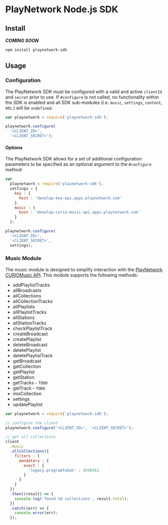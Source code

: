 # PlayNetwork Node.js SDK

## Install

**_COMING SOON_**

```bash
npm install playnetwork-sdk
```

## Usage

### Configuration

The PlayNetwork SDK must be configured with a valid and active `clientId` and `secret` prior to use. If `#configure` is not called, no functionality within the SDK is enabled and all SDK sub-modules (i.e. `music`, `settings`, `content`, etc.) will be `undefined`.

```javascript
var playnetwork = require('playnetwork-sdk');

playnetwork.configure(
  '<CLIENT_ID>',
  '<CLIENT_SECRET>');
```

#### Options

The PlayNetwork SDK allows for a set of additional configuration parameters to be specified as an optional argument to the `#configure` method:

```javascript
var
  playnetwork = require('playnetwork-sdk'),
  settings = {
    key : {
      host : 'develop-key-api.apps.playnetwork.com'
    },
    music : {
      host : 'develop-curio-music-api.apps.playnetwork.com'
    }
  };

playnetwork.configure(
  '<CLIENT_ID>',
  '<CLIENT_SECRET>',
  settings);
```

### Music Module

The music module is designed to simplify interaction with the [PlayNetwork CURIOMusic API](https://curio-music-api.apps.playnetwork.com/v2/docs). This module supports the following methods:

* addPlaylistTracks
* allBroadcasts
* allCollections
* allCollectionTracks
* allPlaylists
* allPlaylistTracks
* allStations
* allStationTracks
* checkPlaylistTrack
* createBroadcast
* createPlaylist
* deleteBroadcast
* deletePlaylist
* deletePlaylistTrack
* getBroadcast
* getCollection
* getPlaylist
* getStation
* getTracks - `TODO`
* getTrack - `TODO`
* mixCollection
* settings
* updatePlaylist

```javascript
var playnetwork = require('playnetwork-sdk');

// configure the client
playnetwork.configure('<CLIENT_ID>', '<CLIENT_SECRET>');

// get all collections
client
  .music
  .allCollections({
    filters : {
      mandatory : {
        exact : {
          'legacy.programToken' : 4550361
        }
      }
    }
  })
  .then((result) => {
    console.log('found %d collections', result.total);
  })
  .catch((err) => {
    console.error(err);
  });
```
